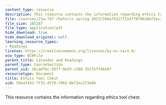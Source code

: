 ```yaml
---
content_type: resource
description: This resource contains the information regarding ethics tool chest.
file: /courses/21w-747-rhetoric-spring-2015/504af4327f31d77079628bf2ec273e69_MIT21W_747S15_rr02.pdf
file_size: 165187
file_type: application/pdf
hide_download: true
hide_download_original: null
learning_resource_types:
- Readings
license: https://creativecommons.org/licenses/by-nc-sa/4.0/
ocw_type: OCWFile
parent_title: Calendar and Readings
parent_type: CourseSection
parent_uid: 16cadfbc-58ff-0e59-c208-3527b7fd6e97
resourcetype: Document
title: Ethics Tool Chest
uid: 504af432-7f31-d770-7962-8bf2ec273e69
---
```

This resource contains the information regarding ethics tool chest.